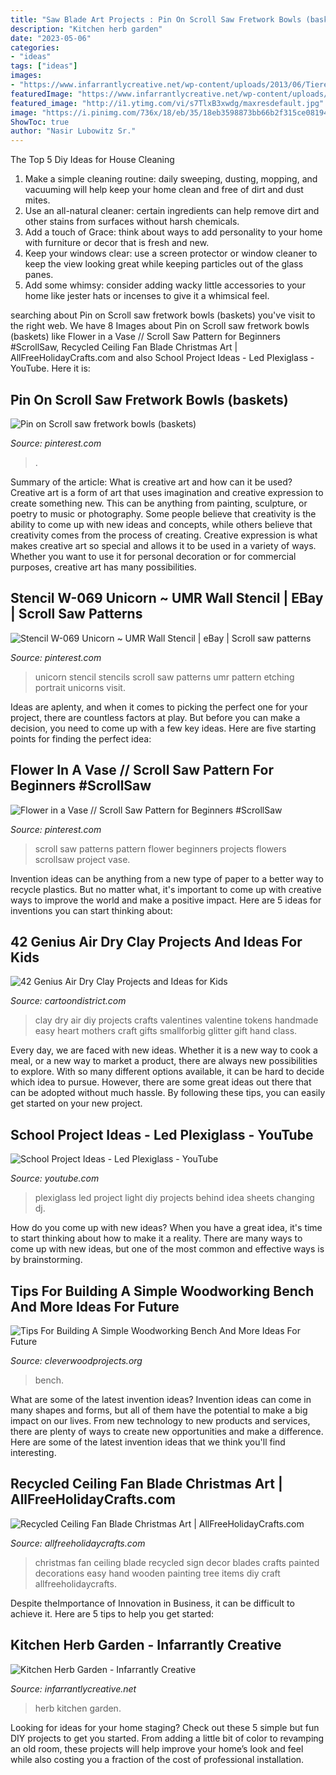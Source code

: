 ```yaml
---
title: "Saw Blade Art Projects : Pin On Scroll Saw Fretwork Bowls (baskets)"
description: "Kitchen herb garden"
date: "2023-05-06"
categories:
- "ideas"
tags: ["ideas"]
images:
- "https://www.infarrantlycreative.net/wp-content/uploads/2013/06/TieredKitchenHerbGardencopy_thumb_thumb11.png"
featuredImage: "https://www.infarrantlycreative.net/wp-content/uploads/2013/06/TieredKitchenHerbGardencopy_thumb_thumb11.png"
featured_image: "http://i1.ytimg.com/vi/s7TlxB3xwdg/maxresdefault.jpg"
image: "https://i.pinimg.com/736x/18/eb/35/18eb3598873bb66b2f315ce08194dd90.jpg"
ShowToc: true
author: "Nasir Lubowitz Sr."
---
```



The Top 5 Diy Ideas for House Cleaning
1. Make a simple cleaning routine: daily sweeping, dusting, mopping, and vacuuming will help keep your home clean and free of dirt and dust mites.
2. Use an all-natural cleaner: certain ingredients can help remove dirt and other stains from surfaces without harsh chemicals.
3. Add a touch of Grace: think about ways to add personality to your home with furniture or decor that is fresh and new.
4. Keep your windows clear: use a screen protector or window cleaner to keep the view looking great while keeping particles out of the glass panes.
5. Add some whimsy: consider adding wacky little accessories to your home like jester hats or incenses to give it a whimsical feel.

	

		
searching about Pin on Scroll saw fretwork bowls (baskets) you've visit to the right web. We have 8 Images about Pin on Scroll saw fretwork bowls (baskets) like Flower in a Vase // Scroll Saw Pattern for Beginners #ScrollSaw, Recycled Ceiling Fan Blade Christmas Art | AllFreeHolidayCrafts.com and also School Project Ideas - Led Plexiglass - YouTube. Here it is:
		
    
## Pin On Scroll Saw Fretwork Bowls (baskets)

<img loading=lazy src="https://i.pinimg.com/736x/c7/6f/63/c76f63a8b8f84f6f5ddc53e6d1f669f0.jpg" onerror="this.onerror=null;this.src='https://tse2.mm.bing.net/th?id=OIP.eZL48hlrsB50LGwswuBr6wHaFj&amp;pid=15.1';" alt="Pin on Scroll saw fretwork bowls (baskets)">

_Source: pinterest.com_

>. 

	

Summary of the article: What is creative art and how can it be used?
Creative art is a form of art that uses imagination and creative expression to create something new. This can be anything from painting, sculpture, or poetry to music or photography. Some people believe that creativity is the ability to come up with new ideas and concepts, while others believe that creativity comes from the process of creating. Creative expression is what makes creative art so special and allows it to be used in a variety of ways. Whether you want to use it for personal decoration or for commercial purposes, creative art has many possibilities.

    
## Stencil W-069 Unicorn ~ UMR Wall Stencil | EBay | Scroll Saw Patterns

<img loading=lazy src="https://i.pinimg.com/736x/18/eb/35/18eb3598873bb66b2f315ce08194dd90.jpg" onerror="this.onerror=null;this.src='https://tse1.mm.bing.net/th?id=OIP.3iFHJC9eGkfs4EBuORaH8QHaKe&amp;pid=15.1';" alt="Stencil W-069 Unicorn ~ UMR Wall Stencil | eBay | Scroll saw patterns">

_Source: pinterest.com_

>unicorn stencil stencils scroll saw patterns umr pattern etching portrait unicorns visit. 

	

Ideas are aplenty, and when it comes to picking the perfect one for your project, there are countless factors at play. But before you can make a decision, you need to come up with a few key ideas. Here are five starting points for finding the perfect idea:

    
## Flower In A Vase // Scroll Saw Pattern For Beginners #ScrollSaw

<img loading=lazy src="https://i.pinimg.com/736x/03/21/15/032115eee3fe29e4b131060ae6a1562e.jpg" onerror="this.onerror=null;this.src='https://tse2.mm.bing.net/th?id=OIP.80dVKAJYnG9YBHTwTSuc7AHaEK&amp;pid=15.1';" alt="Flower in a Vase // Scroll Saw Pattern for Beginners #ScrollSaw">

_Source: pinterest.com_

>scroll saw patterns pattern flower beginners projects flowers scrollsaw project vase. 

	

Invention ideas can be anything from a new type of paper to a better way to recycle plastics. But no matter what, it's important to come up with creative ways to improve the world and make a positive impact. Here are 5 ideas for inventions you can start thinking about: 

    
## 42 Genius Air Dry Clay Projects And Ideas For Kids

<img loading=lazy src="http://www.cartoondistrict.com/wp-content/uploads/2017/07/Air-Dry-Clay-Projects-and-Ideas-for-Kids28.jpg" onerror="this.onerror=null;this.src='https://tse4.mm.bing.net/th?id=OIP.y0LlyirVXA_XQB268xrGswCdGM&amp;pid=15.1';" alt="42 Genius Air Dry Clay Projects and Ideas for Kids">

_Source: cartoondistrict.com_

>clay dry air diy projects crafts valentines valentine tokens handmade easy heart mothers craft gifts smallforbig glitter gift hand class. 

	

Every day, we are faced with new ideas. Whether it is a new way to cook a meal, or a new way to market a product, there are always new possibilities to explore. With so many different options available, it can be hard to decide which idea to pursue. However, there are some great ideas out there that can be adopted without much hassle. By following these tips, you can easily get started on your new project.

    
## School Project Ideas - Led Plexiglass - YouTube

<img loading=lazy src="http://i1.ytimg.com/vi/s7TlxB3xwdg/maxresdefault.jpg" onerror="this.onerror=null;this.src='https://tse2.mm.bing.net/th?id=OIP.zaz7W2tyGyO5CoTdftSyDAHaEK&amp;pid=15.1';" alt="School Project Ideas - Led Plexiglass - YouTube">

_Source: youtube.com_

>plexiglass led project light diy projects behind idea sheets changing dj. 

	

How do you come up with new ideas?
When you have a great idea, it's time to start thinking about how to make it a reality. There are many ways to come up with new ideas, but one of the most common and effective ways is by brainstorming.

    
## Tips For Building A Simple Woodworking Bench And More Ideas For Future

<img loading=lazy src="https://cleverwoodprojects.org/wp-content/uploads/2017/03/22395-02-1000.jpg" onerror="this.onerror=null;this.src='https://tse2.mm.bing.net/th?id=OIP.dl5qOwdwFwljTxy92jJCZQHaHa&amp;pid=15.1';" alt="Tips For Building A Simple Woodworking Bench And More Ideas For Future">

_Source: cleverwoodprojects.org_

>bench. 

	

What are some of the latest invention ideas?
Invention ideas can come in many shapes and forms, but all of them have the potential to make a big impact on our lives. From new technology to new products and services, there are plenty of ways to create new opportunities and make a difference. Here are some of the latest invention ideas that we think you'll find interesting.

    
## Recycled Ceiling Fan Blade Christmas Art | AllFreeHolidayCrafts.com

<img loading=lazy src="http://irepo.primecp.com/2016/12/309597/Recycled-Ceiling-Fan-Blade-Christmas-Art_Large500_ID-1989435.jpg?v=1989435" onerror="this.onerror=null;this.src='https://tse1.mm.bing.net/th?id=OIP.sO1LOnzdN-T7vcJOUDw4AQHaLq&amp;pid=15.1';" alt="Recycled Ceiling Fan Blade Christmas Art | AllFreeHolidayCrafts.com">

_Source: allfreeholidaycrafts.com_

>christmas fan ceiling blade recycled sign decor blades crafts painted decorations easy hand wooden painting tree items diy craft allfreeholidaycrafts. 

	

Despite theImportance of Innovation in Business, it can be difficult to achieve it. Here are 5 tips to help you get started: 

    
## Kitchen Herb Garden - Infarrantly Creative

<img loading=lazy src="https://www.infarrantlycreative.net/wp-content/uploads/2013/06/TieredKitchenHerbGardencopy_thumb_thumb11.png" onerror="this.onerror=null;this.src='https://tse1.mm.bing.net/th?id=OIP.Vx3CN-kMCXPsrP4ane8vIQHaLG&amp;pid=15.1';" alt="Kitchen Herb Garden - Infarrantly Creative">

_Source: infarrantlycreative.net_

>herb kitchen garden. 

	

Looking for ideas for your home staging? Check out these 5 simple but fun DIY projects to get you started. From adding a little bit of color to revamping an old room, these projects will help improve your home’s look and feel while also costing you a fraction of the cost of professional installation.

